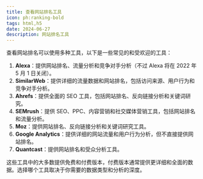 ```yaml
---
title: 查看网站排名工具
icon: ph:ranking-bold
tags: html,h5
date: 2024-06-27
description: 网站排名工具
---
```


查看网站排名可以使用多种工具，以下是一些常见的和受欢迎的工具：

1. **Alexa**：提供网站排名、流量分析和竞争对手分析（不过 Alexa 将在 2022 年 5 月 1 日关闭）。
2. **SimilarWeb**：提供详细的流量数据和网站排名，包括访问来源、用户行为和竞争对手分析。
3. **Ahrefs**：提供全面的 SEO 工具，包括网站排名、反向链接分析和关键词研究。
4. **SEMrush**：提供 SEO、PPC、内容营销和社交媒体营销工具，包括网站排名和流量分析。
5. **Moz**：提供网站排名、反向链接分析和关键词研究工具。
6. **Google Analytics**：提供详细的网站流量和用户行为分析，但不直接提供网站排名。
7. **Quantcast**：提供网站排名和受众分析工具。

这些工具中的大多数提供免费和付费版本，付费版本通常提供更详细和全面的数据。选择哪个工具取决于你需要的数据类型和分析的深度。
